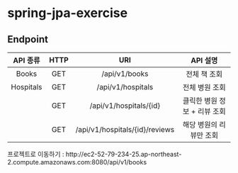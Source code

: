 # spring-jpa-exercise

## Endpoint
|API 종류|HTTP|URI|API 설명|
|:-----:|:------------------:|:-----------------------------:|:-----------------------------:|
| Books | GET | /api/v1/books | 전체 책 조회 |
| Hospitals | GET | /api/v1/hospitals | 전체 병원 조회 |
|  | GET | /api/v1/hospitals/{id} | 클릭한 병원 정보 + 리뷰 조회 |
|  | GET | /api/v1/hospitals/{id}/reviews | 해당 병원의 리뷰만 조회 |


<div>
  프로젝트로 이동하기 : http://ec2-52-79-234-25.ap-northeast-2.compute.amazonaws.com:8080/api/v1/books
</div>
